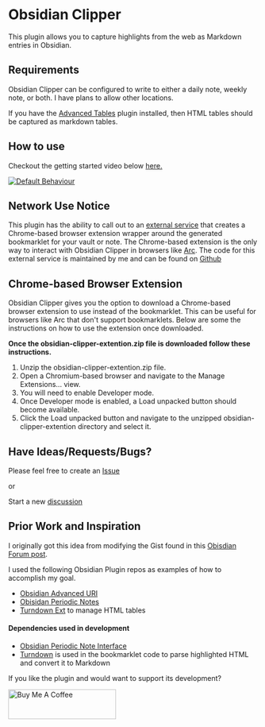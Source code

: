 # Obsidian Clipper

This plugin allows you to capture highlights from the web as Markdown
entries in Obsidian.

## Requirements

Obsidian Clipper can be configured to write to either a daily note, weekly note, or both.
I have plans to allow other locations.

If you have the [Advanced Tables](https://github.com/tgrosinger/advanced-tables-obsidian) plugin installed, then HTML tables should be captured as markdown tables.

## How to use

Checkout the getting started video below [here.](https://youtu.be/kINRwNG2LCQ)

[![Default Behaviour](https://img.youtube.com/vi/kINRwNG2LCQ/0.jpg)](https://youtu.be/kINRwNG2LCQ)

## Network Use Notice

This plugin has the ability to call out to an [external service](https://obsidianclipper.com) that creates a Chrome-based browser extension wrapper around the generated bookmarklet for your vault or note. The Chrome-based extension is the only way to interact with Obsidian Clipper in browsers like [Arc](https://arc.net/). The code for this external service is maintained by me and can be found on [Github](https://github.com/jgchristopher/obsidian_clipper_extension_maker)

## Chrome-based Browser Extension

Obsidian Clipper gives you the option to download a Chrome-based browser extension to use instead of the bookmarklet. This can be useful for browsers like Arc that don't support bookmarklets. Below are some the instructions on how to use the extension once downloaded.

**Once the obsidian-clipper-extention.zip file is downloaded follow these instructions.**

1. Unzip the obsidian-clipper-extention.zip file.
2. Open a Chromium-based browser and navigate to the Manage Extensions... view.
3. You will need to enable Developer mode.
4. Once Developer mode is enabled, a Load unpacked button should become available.
5. Click the Load unpacked button and navigate to the unzipped obsidian-clipper-extention directory and select it.

## Have Ideas/Requests/Bugs?

Please feel free to create an [Issue](https://github.com/jgchristopher/obsidian-clipper/issues/new/choose)

or

Start a new [discussion](https://github.com/jgchristopher/obsidian-clipper/discussions/new)

## Prior Work and Inspiration

I originally got this idea from modifying the Gist found in this [Obisdian Forum post](https://forum.obsidian.md/t/obsidian-web-clipper-bookmarklet-with-full-markdown-support-for-images-headings-and-code-blocks/22068).

I used the following Obsidian Plugin repos as examples of how to accomplish my goal.

- [Obsidian Advanced URI](https://github.com/Vinzent03/obsidian-advanced-uri)
- [Obisidan Periodic Notes](https://github.com/liamcain/obsidian-periodic-notes)
- [Turndown Ext](https://github.com/jtreml/turndown) to manage HTML tables

#### Dependencies used in development

- [Obsidian Periodic Note Interface](https://github.com/liamcain/obsidian-daily-notes-interface)
- [Turndown](https://github.com/mixmark-io/turndown) is used in the bookmarklet code to parse highlighted HTML and convert it to Markdown

If you like the plugin and would want to support its development?

<a href="https://www.buymeacoffee.com/jgchristopher" target="_blank"><img src="https://cdn.buymeacoffee.com/buttons/v2/default-violet.png" alt="Buy Me A Coffee" style="height: 60px !important;width: 217px !important;" ></a>
